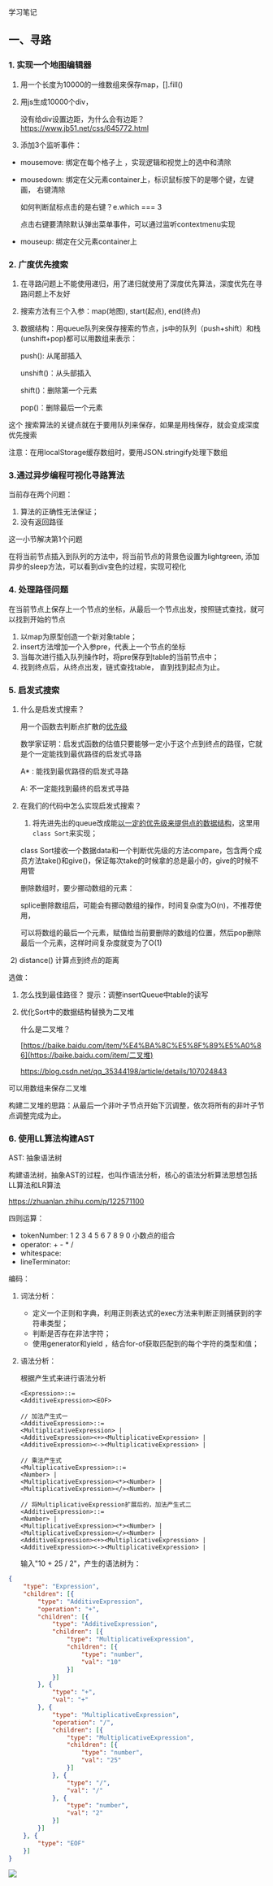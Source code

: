 学习笔记

## 一、寻路

### 1. 实现一个地图编辑器

1. 用一个长度为10000的一维数组来保存map，[].fill()

2. 用js生成10000个div，

   没有给div设置边距，为什么会有边距？https://www.jb51.net/css/645772.html

3. 添加3个监听事件：

- mousemove: 绑定在每个格子上 ，实现逻辑和视觉上的选中和清除

- mousedown: 绑定在父元素container上，标识鼠标按下的是哪个键，左键画， 右键清除

  如何判断鼠标点击的是右键？e.which === 3

  点击右键要清除默认弹出菜单事件，可以通过监听contextmenu实现

- mouseup: 绑定在父元素container上



### 2. 广度优先搜索

1. 在寻路问题上不能使用递归，用了递归就使用了深度优先算法，深度优先在寻路问题上不友好

2. 搜索方法有三个入参：map(地图), start(起点), end(终点)

3. 数据结构：用queue队列来保存搜索的节点，js中的队列（push+shift）和栈(unshift+pop)都可以用数组来表示：

   push(): 从尾部插入

   unshift()：从头部插入

   shift()：删除第一个元素

   pop()：删除最后一个元素

这个 搜索算法的关键点就在于要用队列来保存，如果是用栈保存，就会变成深度优先搜索

注意：在用localStorage缓存数组时，要用JSON.stringify处理下数组



### 3.通过异步编程可视化寻路算法

当前存在两个问题：

1. 算法的正确性无法保证；
2. 没有返回路径

这一小节解决第1个问题

在将当前节点插入到队列的方法中，将当前节点的背景色设置为lightgreen, 添加异步的sleep方法，可以看到div变色的过程，实现可视化



### 4. 处理路径问题

在当前节点上保存上一个节点的坐标，从最后一个节点出发，按照链式查找，就可以找到开始的节点

1. 以map为原型创造一个新对象table；
2. insert方法增加一个入参pre，代表上一个节点的坐标
3. 当每次进行插入队列操作时，将pre保存到table的当前节点中；
4. 找到终点后，从终点出发，链式查找table， 直到找到起点为止。



### 5. 启发式搜索

1. 什么是启发式搜索？

   用一个函数去判断点扩散的<u>优先级</u>

   数学家证明：启发式函数的估值只要能够一定小于这个点到终点的路径，它就是个一定能找到最优路径的启发式寻路

   A* : 能找到最优路径的启发式寻路

   A: 不一定能找到最终的启发式寻路

 2. 在我们的代码中怎么实现启发式搜索？

    1) 将先进先出的queue改成能<u>以一定的优先级来提供点的数据结构</u>，这里用`class Sort`来实现；

    class Sort接收一个数据data和一个判断优先级的方法compare，包含两个成员方法take()和give()，保证每次take的时候拿的总是最小的，give的时候不用管

    

    删除数组时，要少挪动数组的元素：

    splice删除数组后，可能会有挪动数组的操作，时间复杂度为O(n)，不推荐使用，

    可以将数组的最后一个元素，赋值给当前要删除的数组的位置，然后pop删除最后一个元素，这样时间复杂度就变为了O(1)



​		2) distance() 计算点到终点的距离



选做：

1. 怎么找到最佳路径？ 提示：调整insertQueue中table的读写

2. 优化Sort中的数据结构替换为二叉堆

   什么是二叉堆？

   [https://baike.baidu.com/item/%E4%BA%8C%E5%8F%89%E5%A0%86](https://baike.baidu.com/item/二叉堆)

   https://blog.csdn.net/qq_35344198/article/details/107024843

可以用数组来保存二叉堆

构建二叉堆的思路：从最后一个非叶子节点开始下沉调整，依次将所有的非叶子节点调整完成为止。



### 6. 使用LL算法构建AST

AST: 抽象语法树

构建语法树，抽象AST的过程，也叫作语法分析，核心的语法分析算法思想包括LL算法和LR算法

https://zhuanlan.zhihu.com/p/122571100

四则运算：

- tokenNumber: 1 2 3 4 5 6 7 8 9 0 小数点的组合
- operator: + - * /
- whitespace: <SP>
- lineTerminator: <LF> <CR>

编码：

1. 词法分析：
   - 定义一个正则和字典，利用正则表达式的exec方法来判断正则捕获到的字符串类型；
   - 判断是否存在非法字符；
   - 使用generator和yield ，结合for-of获取匹配到的每个字符的类型和值；

2. 语法分析：

   根据产生式来进行语法分析

   ```
   <Expression>::=
   <AdditiveExpression><EOF>
   ```

   ```
   // 加法产生式一
   <AdditiveExpression>::=
   <MultiplicativeExpression> |
   <AdditiveExpression><+><MultiplicativeExpression> |
   <AdditiveExpression><-><MultiplicativeExpression> |
   
   ```

   ```
   // 乘法产生式
   <MultiplicativeExpression>::=
   <Number> |
   <MultiplicativeExpression><*><Number> |
   <MultiplicativeExpression></><Number> |
   ```

   ```
   // 将MultiplicativeExpression扩展后的，加法产生式二
   <AdditiveExpression>::=
   <Number> |
   <MultiplicativeExpression><*><Number> |
   <MultiplicativeExpression></><Number> |
   <AdditiveExpression><+><MultiplicativeExpression> |
   <AdditiveExpression><-><MultiplicativeExpression> |
   ```

   

   输入"10 + 25 / 2"，产生的语法树为：

```json
{
	"type": "Expression",
	"children": [{
		"type": "AdditiveExpression",
		"operation": "+",
		"children": [{
			"type": "AdditiveExpression",
			"children": [{
				"type": "MultiplicativeExpression",
				"children": [{
					"type": "number",
					"val": "10"
				}]
			}]
		}, {
			"type": "+",
			"val": "+"
		}, {
			"type": "MultiplicativeExpression",
			"operation": "/",
			"children": [{
				"type": "MultiplicativeExpression",
				"children": [{
					"type": "number",
					"val": "25"
				}]
			}, {
				"type": "/",
				"val": "/"
			}, {
				"type": "number",
				"val": "2"
			}]
		}]
	}, {
		"type": "EOF"
	}]
}
```

![](C:\Users\Administrator\Desktop\1.png)